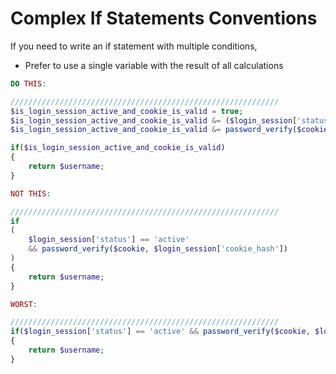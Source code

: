 # Complex If Statements Conventions

If you need to write an if statement with multiple conditions,

- Prefer to use a single variable with the result of all calculations

```php
DO THIS:

////////////////////////////////////////////////////////////
$is_login_session_active_and_cookie_is_valid = true;
$is_login_session_active_and_cookie_is_valid &= ($login_session['status'] == 'active');
$is_login_session_active_and_cookie_is_valid &= password_verify($cookie, $login_session['cookie_hash']);

if($is_login_session_active_and_cookie_is_valid)
{
    return $username;
}

NOT THIS:

////////////////////////////////////////////////////////////
if
(
    $login_session['status'] == 'active' 
    && password_verify($cookie, $login_session['cookie_hash'])
)
{
    return $username;
}

WORST:

////////////////////////////////////////////////////////////
if($login_session['status'] == 'active' && password_verify($cookie, $login_session['cookie_hash']))
{
    return $username;
}
```
